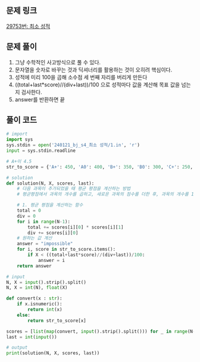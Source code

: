 ## 문제 링크

[29753번: 최소 성적](https://www.acmicpc.net/problem/29753)

## 문제 풀이

1. 그냥 수학적인 사고방식으로 풀 수 있다.
2. 문자열을 숫자로 바꾸는 것과 딕셔너리를 활용하는 것이 오히려 핵심이다.
3. 성적에 미리 100을 곱해 소수점 세 번째 자리를 버리게 만든다
4. ((total+last*score)//(div+last))/100 으로 성적마다 값을 계산해 목표 값을 넘는지 검사한다.
5. answer를 반환하면 끝

## 풀이 코드

```python
# import
import sys
sys.stdin = open('240121_bj_s4_최소 성적/1.in', 'r')
input = sys.stdin.readline

# A+이 4.5
str_to_score = {'A+': 450, 'A0': 400, 'B+': 350, 'B0': 300, 'C+': 250, 'C0': 200, 'D+': 150, 'D0': 100, 'F': 0}

# solution
def solution(N, X, scores, last):
    # 다음 과목이 추가되었을 때 평균 평점을 계산하는 방법
    # 평균평점에서 과목의 개수를 곱하고, 새로운 과목의 점수를 더한 후, 과목의 개수를 1 더해서 나눈다.

    # 1. 평균 평점을 계산하는 함수
    total = 0
    div = 0
    for i in range(N-1):
        total += scores[i][0] * scores[i][1]
        div += scores[i][0]
    # 원하는 값 계산
    answer = "impossible"
    for i, score in str_to_score.items():
        if X < ((total+last*score)//(div+last))/100:
            answer = i
    return answer

# input
N, X = input().strip().split()
N, X = int(N), float(X)

def convert(x : str):
    if x.isnumeric():
        return int(x)
    else:
        return str_to_score[x]

scores = [list(map(convert, input().strip().split())) for _ in range(N-1)]
last = int(input())

# output
print(solution(N, X, scores, last))
```